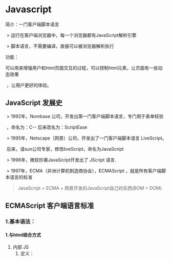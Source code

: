 # Javascript

简介：一门客户端脚本语言

​	> 运行在客户端浏览器中，每一个浏览器都有JavaScript解析引擎

​	> 脚本语言，不需要编译，直接可以被浏览器解析执行

功能：

​	可以用来增强用户和html页面交互的过程，可以控制html元素，让页面有一些动态效果

​	，让用户更好的体验。









## JavaScript 发展史

​	> 1992年，Nombase 公司，开发出第一门客户端脚本语言，专门用于表单校验

​	，命名为：C--  后来改名为：ScriptEase

​	> 1995年，Netscape（网景）公司，开发出了一门客户端脚本语言 LiveScript。

​	后来，请sun公司专家，修改liveScript，命名为JavaScript

​	> 1996年，微软抄袭JavaScript开发出了 JScript 语言.

​	> 1997年，ECMA（非洲计算机制造商协会），ECMAScript ，就是所有客户端脚本语言的标准

> JavaScript  =  ECMA + 网景开发的JavaScript自己的东西(BOM + DOM)











## ECMAScript 客户端语言标准

### 1.基本语法：



#### 1.**与html结合方式**

1. 内部 JS
   1. 定义：<script> 标签内就是js代码
2. 外部 JS
   1. 定义：<script src="">  标签中 src="外部js地址"

注意事项：

 1. script 可以定义在html中任意位置，但定义方式不同可能影响执行顺序.
 2. script 可以定义多个

#### 2.**注释**

1. // 注释内容
2. /* 注释内容*/

#### 3.**基本类型 与 引用类型**

##### 1. 基本类型

1. number 	整数/小数/NaN ( not a number 一个不是数字的数字类型(其他类型强转为number的值))
2. string  "a" || 'a' 都为字符串 ，js中没有字符的概念
3. boolean true/false
4. null  一个对象的空占位符
5. undefined 若一个属性未定义值则默认为该值

##### 2. 引用类型

​		对象

判断类型方法：typeOf( 参数 ) 返回真实类型

向网页写入数据：document.write(“内容”);

+(-)运算符

```java
document.write(+"abc");  //结果：NaN 在js中若运算数不为运算符要求的类型则会默认转换为该类型.
```

若转的类型为布尔则 false 为 0 || true为 1





#### 5. 对象

##### 1. Function 对象

> ##### 1.方式一
>

```javascript
var fun = new function(参数值,方法体);
如：
var fun = new function("a","b","alter(a);");
调用：fun(10,20);
```

> ##### 2.方式二
>

```javascript
function fun(a,b){
    alter(a);
}
调用：fun(10,20);
```

> ##### 3.方式三
>

```javascript
var test_1 = function fun(a,b){
    alter(a);
}
调用：test_1(10,20);
```

> 属性

```java
length（代表参数个数） test_1.lenth 就可以获取参数个数
```

> 特点

```java
1.方法定义时，形参类型可以不用写(var)
2.方法是一个对象，js中没有重载方法，方法名若相同则覆盖
3.在js中，方法调用只与方法名有关，与参数列表无关，不传或传超过指定参数都不会报错,正常运行
```

**自定义对象**

```javascript
var Student = function(name,age,sex){
    var name;
    var age;
    var sex;
    var toString;
    this.name = name;
    this.age = age;
    this.sex = sex;
    this.toString = function(){
        alert("name="+name+"age="+age+"sex="+sex);
    }
}
var stu = new Student("张三",12,"男");
stu.toString();
```

















##### 2. Array 对象

> 定义方式 ( 三种 )
>

```javascript
//1. 创建一个空数组
var arr1 = new Array();
//2.自带三个初始化元素
var arr2 = new Array("abc",1,true);
//3.若参数只有一个且是数值类型则为数组的容量
var arr3 = new Array(20);
//以上三种可以被一种简写替代
var arr4 = [];
```

> 特点

```java
1.长度可变（类似java中的集合）
2.不存在下标越界，若下标大于数组容量则扩容.
```

> 方法

```java
参考w3c：https://www.w3school.com.cn/jsref/jsref_obj_array.asp
```





##### 3.Date 对象

> 定义方式

```javascript
var myDate=new Date()
```

> 特点

```java
获取时间，对时间做操作.
```

> 方法

```javascript
参考w3c：https://www.w3school.com.cn/jsref/jsref_obj_date.asp
```







##### 4.Math 对象

math 没有构造函数，当中方法全为静态，可以对象名调用

> 特点

```java
Math 对象用于执行数学任务。
```

> 方法

```txt
参考w3c：https://www.w3school.com.cn/jsref/jsref_obj_math.asp
```











##### 5. RegExp(正则) 对象

> 回顾正则表达式

```java
正则表达式
概念：用于定义字符串的组成规则.
	1.单个字符[]
    	如：[abc]、[a-z]、[a-zA-Z0-9]
    	\d：单个数组字符	[0-9]
    	\w：单个单词字符	[A-Za-z]
    2.量词符号：
    	?：代表0-1个
    	*：代表0或多个
    	+：代表1或多个
    	{m,n}：代表最低m 最多n {,n}0或n {m,}m或以上
    		贪婪模式：若满足m不会立即返回结果，会继续匹配，直到不满足才返回
```

> 正则对象 定义方式

```javascript
var reg = new RegExp(正则表达式);
var reg = /正则表达式/;
```

> ##### 常用方法

```java
boolean test(需要判断的参数);  //判断该参数是否符合正则表达式
其余相关内容参考w3c：https://www.w3school.com.cn/jsref/jsref_obj_regexp.asp
```









##### 6.Functions 对象

```javascript
该对象无需new ，该对象为全局对象，直接可以使用方法名
```

> 常用方法

```java
//1. 编码 解码  url无法解析中文所以需要将中文转义为二进制
encodeURI() decodeURI()
//2. 编码 解码
encodeURIComponent() decodeURIComponent()
//以上俩个的区别是第二个比第一个编码内容会多，连//都会编码，第一种较常用
//3. 解析一个字符串 并返回一个整数  只能解析数字开头的
parseInt()
//4. isNaN()
	判断是否为NaN，因为 NaN == NaN 都为false，所以需要这个方法判断是否为NaN
//5. eval()
	将 JavaScript 字符串，并把它作为脚本代码来执行。
其余全局方法参考 w3c:
	https://www.w3school.com.cn/jsref/jsref_obj_global.asp
```





















































### 2.BOM

全称：Brower Object Model	浏览器对象模型

主要内容：

​	Window、Navigator 、Screen、History 、Location

#### 1.Window 对象

1. Window 对象表示浏览器中打开的窗口。
2. 如果文档包含框架（frame 或 iframe 标签），浏览器会为 HTML 文档创建一个 window 对象，并为每个框架创建一个额外的 window 对象。
3. 注释：没有应用于 window 对象的公开标准，不过所有浏览器都支持该对象。

> 常用属性

```java
document：平常我们使用的document属性 是属于 window 对象的，平常没有察觉
```

无需创建的对象，使用方式有俩种：第一种对象.方法/属性，第二种可以直接方法/属性。

> 常用方法
>

```java
//1. 弹出窗口
alert()：显示带有一段消息和一个确认按钮的警告框.
confirm()：显示带有一段消息以及确认按钮和取消按钮的对话框. //返回 true 或 false
prompt()：显示可提示用户输入的对话框.
//2. 打开关闭浏览器
open(): 打开一个新的浏览器窗口或查找一个已命名的窗口 可以传指定地址.("http://baidu.com").
close(): 关闭当前窗口.
```

```txt
其余属性/方法 遵循w3c：https://www.w3school.com.cn/jsref/dom_obj_window.asp
```

> 定时器

```java
1.setTimeout() ：指定时间后执行参数内容.
  clearTimeout()  : 关闭定时器	
2.setInterval() ：每隔指定时间后执行参数内容.
  clearInterval()  : 关闭定时器
```

> 举例

```java
setTimeout("方法||代码",时间);
setInterval("方法||代码",时间);
以上俩个唯一区别：执行一次，执行无数次
```









#### 2. Location 对象

地址栏对象

> 属性 (主要对地址做操作 其他属性遵循 w3c )

```html
href	设置或返回完整的 URL。 //修改地址会自动刷新
```

> 方法

```html
assign()	加载新的文档。
reload()	重新加载当前文档。
replace()	用新的文档替换当前文档。
```

```txt
遵循 w3c ：https://www.w3school.com.cn/jsref/dom_obj_location.asp
```

































































































### 3.DOM

#### 1. Document 对象

> 常用方法

```javascript
getElementById("ID名");	//根据Id值获取该标签的对象
getElementsByTagName("标签值");	//根据标签获取所有相同的标签对象
getElementsByClassName("class名");	//根据class获取所有标签中与class相同的标签对象
getElementsByName("name名");	//根据name获取标签对象
craeteElement("标签名"); //创建一个元素
```

```javaScript
遵循w3c：https://www.w3school.com.cn/jsref/dom_obj_document.asp
```

##### innerHTML 与 InnerText

```javascript
document.getElementById("xxx").innerHTML = "<div>你好</div>" //可以动态识别标签或文字
document.getElementById("xxx").InnerText = "<div>你好</div>" //无论是标签或其他都按文本插入 
```









#### 2.Element 对象

> 常用方法(一些对元素操作的方法)

```javascript
appendElementChild(元素对象);  //向当前标签追加一个子标签
setAttribute("属性名称","属性内容");  //向当前标签加入一个属性:如id = "id_1"
removeElementChild(子类对象);
遵循w3c：https://www.w3school.com.cn/jsref/dom_obj_all.asp
```







#### 3.HTML DOM 对象

html dom 对象分为三类：标签、DOM、样式

> 标签(a、img、body)等

```java
标签(用的时候查一下就可以了)遵循w3c：https://www.w3school.com.cn/jsref/dom_obj_anchor.asp
```

> DOM

```java
与JavaScript一致，document、element、attribute、even 等
```

> innerHTML 文本对象（属性设置或返回表格行的开始和结束标签之间的 HTML） 

```html
<!-- 替换操作 -->
element对象.innerHTML = "内容";
<!-- 追加操作 -->
element对象.innerHTML += "内容";
```















#### 4.事件

##### 1.点击事件

​	onclick：当用户点击某个对象时调用的事件句柄。 

​	ondblclick：当用户双击某个对象时调用的事件句柄。 





##### 2.焦点事件

​	onfocus  ：获取焦点

​	onblur  ：失去焦点





##### 3.加载事件

​	onload ：一张页面或一幅图像完成加载。 





##### 4.鼠标事件

onmousedown ： 鼠标按钮被按下。

onmousedown ： 鼠标按钮被按下。onmousemove  鼠标被移动。

onmouseout ： 鼠标从某元素移开。

onmouseout ： 鼠标从某元素移开。onmouseover  鼠标移到某元素之上。

onmouseup ：鼠标按键被松开。





##### 5.键盘事件

​	onkeydown ： 某个键盘按键被按下

​	onkeyup：某个键盘按键被松开

​	onkeypress：某个键盘按键被按下并松开。 





##### 6.选择与改变

​	onchange： 域的内容被改变。 

​	onselect：文本被选中。 





##### 7.表单事件

​	[onsubmit](https://www.w3school.com.cn/jsref/event_onsubmit.asp) ：确认按钮被点击。 

​	[onreset](https://www.w3school.com.cn/jsref/event_onreset.asp) ：重置按钮被点击。 



##### 其他事件

```java
遵循w3c：https://www.w3school.com.cn/jsref/dom_obj_event.asp
```























































































### 4.小案例

#### 1.点击开关

```html
<html>
  <head>
    <title>我的测试网页</title>
  </head>
  <style>
    #wrap_1{
      width: 100px;
      height: 100px;
      background: bisque;
    }
  </style>
  <body>
      
  <div id="wrap_1"></div>
  
   //js 逻辑
  <script>
    var wrap_1 = document.getElementById("wrap_1");
    var isOn = true;
    function onclick_1() {
      if(isOn){	//第一次点击 若条件满足 则修改指定内容 将条件改为false 用于开关
        wrap_1.style.width = "100px";
        wrap_1.style.height = "100px";
        wrap_1.style.backgroundColor = "#ff8c80";
        isOn = false;
      }else{	//第二次点击 条件已经为false 则进入以下属性 且将条件改为 true 
        wrap_1.style.width = "100px";
        wrap_1.style.height = "100px";
        wrap_1.style.backgroundColor = "#ff801d";
        isOn = true;
      }
    }
    wrap_1.onclick = onclick_1;
  </script>
  </body>
</html>
```

#### 2.轮播图

```html
<!doctype html>
<html lang="en">
 <head>
  <meta charset="UTF-8">
  <meta name="Generator" content="EditPlus®">
  <meta name="Author" content="">
  <meta name="Keywords" content="">
  <meta name="Description" content="">
  <title>Document</title>
 </head>
 <style>
	body{
		padding:0px;
		margin:0px;
	}
	#wrap_1{
		width:604px;
		height:298px;
	}
 </style>
 <body>
	<div id="wrap_1">
		<img id="image" src="images/1.jpeg" />
	</div>

	
 <script>
	var image = document.getElementById("image");
	var index = 1;
	alert(image);
	function carousel(){
		if(index > 5){
			index = 1;
		}
		if(index != 3){
			image.src = "images/"+index+".jpeg";	
			index++;
		}else{
			image.src = "images/"+index+".png";	
			index++;
		}
	}
	window.setInterval("carousel();",1000);
 </script>
 </body>
</html>
```

#### 3.页面自动跳转

```html
<!doctype html>
<html lang="en">
 <head>
  <title>切换地址栏</title>
 </head>
 <body>
	<input id="button_1" type="button" value="点击跳转"/>
	<script>
		var bean = document.getElementById("button_1");
		bean.onclick = skip;
		function skip(){
			open("index_2.html");
		}
	</script>
 </body>
</html>
```

```html
<!doctype html>
<html lang="en">
 <head>
  <title>Document</title>
 </head>
 <body>
	<span id="text"></span>
	<script>
		var bean = document.getElementById("text");
		var count = 5;
		bean.style.color = "#ff9900";
		function countDown(){
			bean.innerHTML = count--;
			if(count == 0){
				location.href = "http://www.baidu.com";
			}
		}
		setInterval("countDown();",1000);
	</script>
 </body>
</html>
```

#### 4.键盘输入获取键盘值

就是说wsad 为上下左右，我怎么让浏览器知道我按下了w或者s，就是依靠以下事件

```html
<!DOCTYPE html>
<html lang="en">
<head>
    <meta charset="UTF-8">
    <title>Title</title>
</head>
<body>
    <div id="wrap_1">
        <div id="">
            <input id="sss">
        </div>
    </div>
    <script>
        var root = document.getElementById("sss");
        root.onkeydown = function (ev) {
            alert(ev.keyCode);	//当我按下键盘触发onkeydown事件，引擎向方法传入一个ev对象
            				//ev.keyCode 代表的是该键的值.可以依靠这个值做操作
        };

    </script>
</body>
</html>
```

#### 5.表单提交是否允许提交

```html
<!DOCTYPE html>
<html lang="en">
<head>
    <meta charset="UTF-8">
    <title>Title</title>
</head>
<body>
    <div id="wrap_1">
        <div id="">
            <form action="#wasd" method="get" id="sss">
                <input type="submit">
            </form>
        </div>
    </div>
    <script>
        var root = document.getElementById("sss");
        var a = 0;
        root.onsubmit = function (ev) {
            var isTrue = false;
            if(isTrue || a>2){
                isTrue = true;
                alert("提交成功！");
            }else {
                alert("提交失败！");
                a++;
            }
            return isTrue;
        };
    </script>
</body>
</html>
```

form 标签中也可以写 onclick标签 然后专门写一个方法作为表单校验，该方法返回值为true / false

但切记，onclick内部是创建了一个临时的funcation 方法 调用我们的表单方法，虽然说我们定义的方法返回了

true/false 但它生成的不会返回，因为它内部是直接调用，没有return 所有我们需要在onclick 值中加入

："return 表单校验方法()"; 这样就可以了

> 内部调用

```javascript
function(){
    表单校验方法();
}
```

> 若在onclick中加了return，则为这样

```javascript
function(){
    return 表单校验方法();
}
```

这样也阻止表单提交



#### 6.表单校验

```html
<!DOCTYPE html>
<html lang="en">
<head>
    <meta charset="UTF-8">
    <title>Title</title>
</head>
<body>
    <div id="wrap_1">
        <div id="">
            <form action="#wasd" method="get" id="sss">
                user：<input id="user"/><span id="span_1"></span>
                passWord：<input id="psword"/><span id="span_2"></span>
                <input type="submit" />
            </form>
        </div>
    </div>
    <script>
        window.onload = function (ev) {
            var root = document.getElementById("sss");
            root.onsubmit = function (ev) {
                return user() && psWord();
            };
            document.getElementById("user").onblur = user;
            document.getElementById("psword").onblur = psWord;

        }
        function user() {
            var user = document.getElementById("user");
            var span_1 = document.getElementById("span_1");
            var isTrue = user.value;
            var reg = /[0-9]{5}/;
            var isCheck = reg.test(isTrue);
            if(isCheck){
                span_1.innerHTML = "√";
            }else{
                span_1.innerHTML = "×";
            }
            return isCheck;
        }
        function psWord() {
            var user = document.getElementById("psword");
            var span_1 = document.getElementById("span_2");
            var isTrue = user.value;
            var reg = /[0-9]{5}/;
            var isCheck = reg.test(isTrue);
            if(isCheck){
                span_1.innerHTML = "√";
            }else{
                span_1.innerHTML = "×";
            }
            return isCheck;
        }
    </script>
</body>
</html>
```

分析：

​	第一步	创建校验方法、

​		第二步 绑定离焦事件(当离焦之后自动调用校验方法然后进行判断)，

​		第三步 最后提交又调用一次校验判断是否为true.

​	第二步 与 第三步差不多 只不过一个是用于立即校验，一个用于表单提交